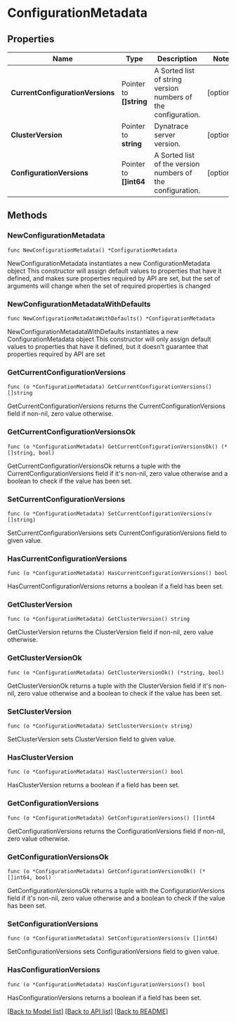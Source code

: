 # ConfigurationMetadata

## Properties

Name | Type | Description | Notes
------------ | ------------- | ------------- | -------------
**CurrentConfigurationVersions** | Pointer to **[]string** | A Sorted list of string version numbers of the configuration. | [optional] 
**ClusterVersion** | Pointer to **string** | Dynatrace server version. | [optional] 
**ConfigurationVersions** | Pointer to **[]int64** | A Sorted list of the version numbers of the configuration. | [optional] 

## Methods

### NewConfigurationMetadata

`func NewConfigurationMetadata() *ConfigurationMetadata`

NewConfigurationMetadata instantiates a new ConfigurationMetadata object
This constructor will assign default values to properties that have it defined,
and makes sure properties required by API are set, but the set of arguments
will change when the set of required properties is changed

### NewConfigurationMetadataWithDefaults

`func NewConfigurationMetadataWithDefaults() *ConfigurationMetadata`

NewConfigurationMetadataWithDefaults instantiates a new ConfigurationMetadata object
This constructor will only assign default values to properties that have it defined,
but it doesn't guarantee that properties required by API are set

### GetCurrentConfigurationVersions

`func (o *ConfigurationMetadata) GetCurrentConfigurationVersions() []string`

GetCurrentConfigurationVersions returns the CurrentConfigurationVersions field if non-nil, zero value otherwise.

### GetCurrentConfigurationVersionsOk

`func (o *ConfigurationMetadata) GetCurrentConfigurationVersionsOk() (*[]string, bool)`

GetCurrentConfigurationVersionsOk returns a tuple with the CurrentConfigurationVersions field if it's non-nil, zero value otherwise
and a boolean to check if the value has been set.

### SetCurrentConfigurationVersions

`func (o *ConfigurationMetadata) SetCurrentConfigurationVersions(v []string)`

SetCurrentConfigurationVersions sets CurrentConfigurationVersions field to given value.

### HasCurrentConfigurationVersions

`func (o *ConfigurationMetadata) HasCurrentConfigurationVersions() bool`

HasCurrentConfigurationVersions returns a boolean if a field has been set.

### GetClusterVersion

`func (o *ConfigurationMetadata) GetClusterVersion() string`

GetClusterVersion returns the ClusterVersion field if non-nil, zero value otherwise.

### GetClusterVersionOk

`func (o *ConfigurationMetadata) GetClusterVersionOk() (*string, bool)`

GetClusterVersionOk returns a tuple with the ClusterVersion field if it's non-nil, zero value otherwise
and a boolean to check if the value has been set.

### SetClusterVersion

`func (o *ConfigurationMetadata) SetClusterVersion(v string)`

SetClusterVersion sets ClusterVersion field to given value.

### HasClusterVersion

`func (o *ConfigurationMetadata) HasClusterVersion() bool`

HasClusterVersion returns a boolean if a field has been set.

### GetConfigurationVersions

`func (o *ConfigurationMetadata) GetConfigurationVersions() []int64`

GetConfigurationVersions returns the ConfigurationVersions field if non-nil, zero value otherwise.

### GetConfigurationVersionsOk

`func (o *ConfigurationMetadata) GetConfigurationVersionsOk() (*[]int64, bool)`

GetConfigurationVersionsOk returns a tuple with the ConfigurationVersions field if it's non-nil, zero value otherwise
and a boolean to check if the value has been set.

### SetConfigurationVersions

`func (o *ConfigurationMetadata) SetConfigurationVersions(v []int64)`

SetConfigurationVersions sets ConfigurationVersions field to given value.

### HasConfigurationVersions

`func (o *ConfigurationMetadata) HasConfigurationVersions() bool`

HasConfigurationVersions returns a boolean if a field has been set.


[[Back to Model list]](../README.md#documentation-for-models) [[Back to API list]](../README.md#documentation-for-api-endpoints) [[Back to README]](../README.md)


